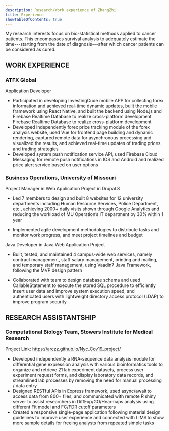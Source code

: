 ```yaml
---
description: Research/Work experience of ZhangZhi
title: Experience
showTableOfContents: true
---
```


My research interests focus on bio-statistical methods applied to cancer patients. This encompasses survival analysis to adequately estimate the time---starting from the date of diagnosis---after which cancer patients can be considered as cured.
## WORK EXPERIENCE

### ATFX Global
Application Developer

- Participated in developing InvestingCude mobile APP for collecting forex information and achieved real-time dynamic updates, built the mobile framework using React Native, and built the backend using Node.js and Firebase Realtime Database to realize cross-platform development
Firebase Realtime Database to realize cross-platform development
- Developed independently forex price tracking module of the forex analysis website, used Vue for frontend page building and dynamic rendering, captured remote data for asynchronous processing and visualized the results, and achieved real-time updates of trading prices and trading strategies
- Developed system push notification service API, used Firebase Cloud Messaging for remote push notifications in IOS and Android and realized price alert service based on user options

### Business Operations, University of Missouri  
Project Manager in Web Application Project in Drupal 8

- Led 7 members to design and built 8 websites for 12 university departments including Human Resource Services, Police Department, etc., achieving 2000+ daily visits shown through Google Analytics and reducing the workload of MU Operation’s IT department by 30% within 1 year

- Implemented agile development methodologies to distribute tasks and monitor work progress, and meet project timelines and budget


Java Developer in Java Web Application Project
- Built, tested, and maintained 4 campus-wide web services, namely contract management, staff salary management, printing and mailing, and temporary staff management, using Vaadin7 Java Framework, following the MVP design pattern

- Collaborated with team to design database schema and used CallableStatement to execute the stored SQL procedure to efficiently insert user data and improve system execution speed, and authenticated users with lightweight directory access protocol (LDAP) to improve program security


## RESEARCH ASSISTANTSHIP

### Computational Biology Team, Stowers Institute for Medical Research
Project Link: https://arczz.github.io/Nyc_Cov19_project/
- Developed independently a RNA-sequence data analysis module for differential gene expression analysis with various bioinformatics tools to organize and retrieve 21 lab experiment datasets, process user experiment request forms, and display laboratory data records, and streamlined lab processes by removing the need for
manual processing / data entry
- Designed RESTful APIs in Express framework, used async/await to access data from 800+ files, and communicated with remote R shiny server to assist researchers in DiffExp/GO/Hearmaps analysis using different Fit model and FC/FDR cutoff parameters
- Created a responsive single-page application following material design guidelines to improve user experience
and connected with LIMS to show more sample details for freeing analysts from repeated simple tasks
